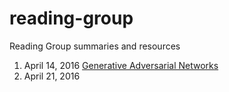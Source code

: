 # reading-group
Reading Group summaries and resources

1. April 14, 2016 [Generative Adversarial Networks](./generative-adversarial)
2. April 21, 2016
